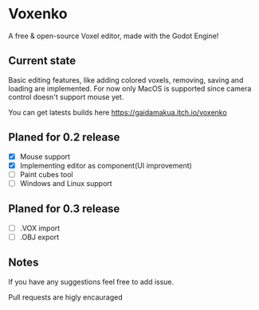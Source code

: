 # Voxenko
A free &amp; open-source Voxel editor, made with the Godot Engine! 

## Current state
Basic editing features, like adding colored voxels, removing, saving and loading are implemented.
For now only MacOS is supported since camera control doesn't support mouse yet.

You can get latests builds here https://gaidamakua.itch.io/voxenko

## Planed for 0.2 release
- [x] Mouse support
- [x] Implementing editor as component(UI improvement)
- [ ] Paint cubes tool
- [ ] Windows and Linux support

## Planed for 0.3 release
- [ ] .VOX import
- [ ] .OBJ export

## Notes
If you have any suggestions feel free to add issue.

Pull requests are higly encauraged

